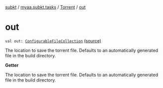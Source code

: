 [subkt](../../index.md) / [myaa.subkt.tasks](../index.md) / [Torrent](index.md) / [out](./out.md)

# out

`val out: `[`ConfigurableFileCollection`](https://docs.gradle.org/current/javadoc/org/gradle/api/file/ConfigurableFileCollection.html) [(source)](https://github.com/Myaamori/SubKt/blob/0.1.19/src/main/kotlin/myaa/subkt/tasks/tasks.kt#L703)

The location to save the torrent file.
Defaults to an automatically generated file in the build directory.

**Getter**

The location to save the torrent file.
Defaults to an automatically generated file in the build directory.


